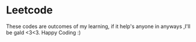 # Leetcode

These codes are outcomes of my learning, if it help's anyone in anyways ,I'll be gald <3<3. Happy Coding :)
